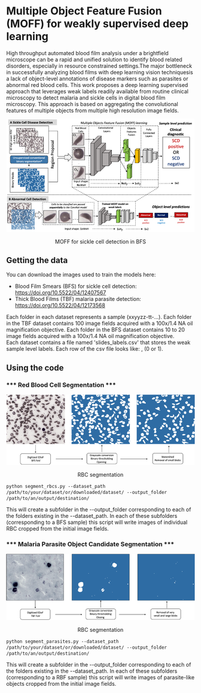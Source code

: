 
# Multiple Object Feature Fusion (MOFF) for weakly supervised deep learning



High throughput automated blood film analysis under a brightfield microscope can be a rapid and unified solution to identify blood related disorders, especially in resource constrained settings.The major bottleneck in successfully analyzing blood films with deep learning vision techniquesis a lack of object-level annotations of disease markers such as parasites or abnormal red blood cells. This work proposes a deep learning supervised approach that leverages weak labels readily available from routine clinical microscopy to detect malaria and sickle cells in digital blood film microscopy. This approach is based on aggregating the convolutional features of multiple objects from multiple high resolution image fields.


![The idea](/figs/sickle_moff.png)  
<p align="center">
 MOFF for sickle cell detection in BFS</center>
</p>


## **Getting the data**

You can download the images used to train the models here: 

- Blood Film Smears (BFS) for sickle cell detection: https://doi.org/10.5522/04/12407567
- Thick Blood Films (TBF) malaria parasite detection: https://doi.org/10.5522/04/12173568

Each folder in each dataset represents a sample (xxyyzz-tt-...). Each folder in the TBF dataset contains 100 image fields acquired with a 100x/1.4 NA oil magnification objective. Each folder in the BFS dataset contains 10 to 20 image fields acquired with a 100x/1.4 NA oil magnification objective.   
Each dataset contains a file named 'slides_labels.csv' that stores the weak sample level labels. Each row of the csv file looks like: <sample-id>, <label> (0 or 1).   


## **Using the code**

### *** Red Blood Cell Segmentation *** 

![The idea](/figs/moff_rbc_segmentation.png)  
<p align="center">
 RBC segmentation</center>
</p>

    python segment_rbcs.py --dataset_path /path/to/your/dataset/or/downloaded/dataset/ --output_folder /path/to/an/output/destination/ 

This will create a subfolder in the --output_folder corresponding to each of the folders existing in the --dataset_path. In each of these subfolders (corresponding to a BFS sample) this script will write images of individual RBC cropped from the initial image fields. 


### *** Malaria Parasite Object Candidate Segmentation *** 

![The idea](/figs/moff_parasite_segmentation.png)  
<p align="center">
 RBC segmentation</center>
</p>

    python segment_parasites.py --dataset_path /path/to/your/dataset/or/downloaded/dataset/ --output_folder /path/to/an/output/destination/ 

This will create a subfolder in the --output_folder corresponding to each of the folders existing in the --dataset_path. In each of these subfolders (corresponding to a RBF sample) this script will write images of parasite-like objects cropped from the initial image fields. 


